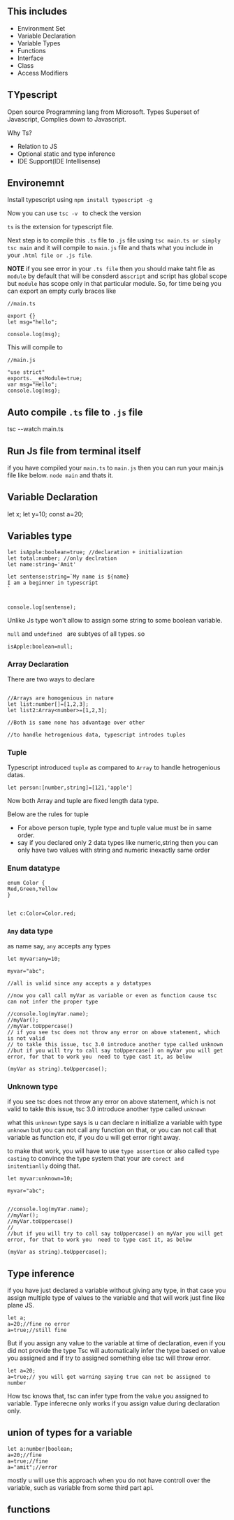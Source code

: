 ## This includes 

* Environment Set
* Variable Declaration
* Variable Types
* Functions
* Interface
* Class
* Access Modifiers


## TYpescript

Open source Programming lang from Microsoft. Types Superset of Javascript, Complies down to Javascript.


Why Ts?

* Relation to JS
* Optional static and type inference
* IDE Support(IDE Intellisense)


## Environemnt

Install typescript using `npm install typescript -g`

Now you can use `tsc -v ` to check the version

`ts` is the extension for typescript file.

Next step is to compile this `.ts`  file to `.js` file using `tsc main.ts or simply tsc main` and 
it will compile to `main.js` file and thats what you include in your `.html file or .js file`.

**NOTE** if you see error in your `.ts file` then you should make taht file as `module` by default that will be consderd as`script` and script has global scope but `module` has scope only in that particular module.
So, for time being you can export an empty curly braces like 
```
//main.ts

export {}
let msg="hello";

console.log(msg);

```
This will compile to 
```
//main.js

"use strict"
exports.__esModule=true;
var msg="Hello";
console.log(msg);

```

## Auto compile `.ts` file to `.js` file
tsc --watch main.ts

## Run Js file from terminal itself
if you have compiled your `main.ts` to `main.js` then you can run your main.js file like below.
`node main`
and thats it.

## Variable Declaration

let x;
let y=10;
const a=20;

## Variables type
```
let isApple:boolean=true; //declaration + initialization
let total:number; //only declration
let name:string='Amit'

let sentense:string=`My name is ${name}
I am a beginner in typescript
`


console.log(sentense);
```

Unlike Js type won't allow to assign some string to some boolean variable.

`null` and `undefined ` are subtyes of all types. so

```
isApple:boolean=null;
```

### Array Declaration

There are two ways to declare
```

//Arrays are homogenious in nature
let list:number[]=[1,2,3];
let list2:Array<number>=[1,2,3];

//Both is same none has advantage over other

//to handle hetrogenious data, typescript introdes tuples

```

### Tuple

Typescript introduced `tuple` as compared to `Array` to handle hetrogenious datas.

`let person:[number,string]=[121,'apple']`

Now both Array and tuple are fixed length  data type.

Below are the rules for tuple

* For above person tuple, typle type and tuple value must be in same order.
* say if you declared only 2 data types like numeric,string then you can only have two values
with string and numeric inexactly same order

### Enum datatype
```
enum Color {
Red,Green,Yellow
}


let c:Color=Color.red;
```

### `Any` data type

as name say, `any` accepts any types

```
let myvar:any=10;

myvar="abc";

//all is valid since any accepts a y datatypes

//now you call call myVar as variable or even as function cause tsc can not infer the proper type

//console.log(myVar.name);
//myVar();
//myVar.toUppercase()
// if you see tsc does not throw any error on above statement, which is not valid
// to takle this issue, tsc 3.0 introduce another type called unknown
//but if you will try to call say toUppercase() on myVar you will get error, for that to work you  need to type cast it, as below

(myVar as string).toUppercase();

```

### Unknown type
if you see tsc does not throw any error on above statement, which is not valid
to takle this issue, tsc 3.0 introduce another type called `unknown`

what this `unknown` type says is u can declare n initialize a variable with type `unknown`
but you can not call any function on that, or  you can not call that variable as function etc, if you do u will get error right away.

to make that work, you will have to use `type assertion` or also called `type casting` to convince the type system
that your are `corect and initentianlly` doing that.

```
let myvar:unknown=10;

myvar="abc";


//console.log(myVar.name);
//myVar();
//myVar.toUppercase()
// 
//but if you will try to call say toUppercase() on myVar you will get error, for that to work you  need to type cast it, as below

(myVar as string).toUppercase();

```

## Type inference

if you have just declared a variable without giving any type, in that case you assign multiple type of values 
to the variable and that will work just fine like plane JS.
```
let a;
a=20;//fine no error
a=true;//still fine

```

But if you assign any value to the variable at time of declaration, even if you did not provide the type
Tsc will automatically infer the type based on value you assigned and if try to assigned something else 
tsc will throw error.

```
let a=20;
a=true;// you will get warning saying true can not be assigned to number

```

How tsc knows that, tsc can infer type from the value you assigned to variable. Type inferecne only works if you assign value during declaration only.

## union of types for a variable
```
let a:number|boolean;
a=20;//fine
a=true;//fine
a="amit";//error

```

mostly u will use this approach when you do not have controll over the variable, such as 
variable from some third part api.


## functions




